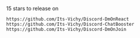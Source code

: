 15 stars to release on
```
https://github.com/Its-Vichy/Discord-DmOnReact
https://github.com/Its-Vichy/Discord-ChatBooster
https://github.com/Its-Vichy/Discord-DmOnJoin
```
